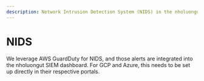 ```yaml
---
description: Network Intrusion Detection System (NIDS) in the nholuongut Portal
---
```


# NIDS

We leverage AWS GuardDuty for NIDS, and those alerts are integrated into the nholuongut SIEM dashboard. For GCP and Azure, this needs to be set up directly in their respective portals.
